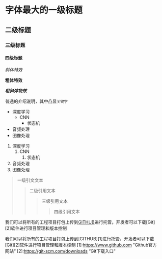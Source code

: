 
# 字体最大的一级标题

## 二级标题

### 三级标题

#### 四级标题

*斜体特效*

**粗体特效**

***粗斜体特效***

普通的介绍说明，其中凸显`关键字`

* 深度学习
	* CNN
		* 状态机
* 音频处理
* 图像处理


1. 深度学习
	1. CNN
		1. 状态机
2. 音频处理
3. 图像处理

> 一级引文文本
>> 二级引用文本
>>> 三级引用文本
>>>> 四级引用文本

我们可以将所有的工程项目打包上传到[GITHUB](https://www.github.com "GitHub官方网站")进行托管，开发者可以下载[Git][2]软件进行项目管理和版本控制

我们可以将所有的工程项目打包上传到[GITHUB][1]进行托管，开发者可以下载[Git][2]软件进行项目管理和版本控制
[1]:https://www.github.com "Github官方网站“
[2]:https://git-scm.com/downloads “Git下载入口"
